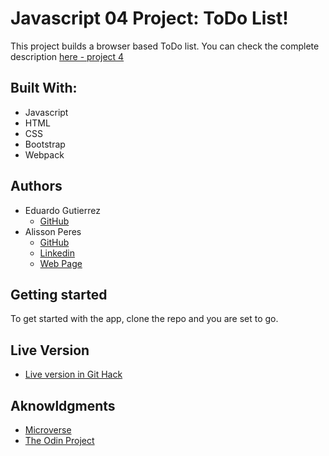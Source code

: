 # Javascript 04 Project: ToDo List!

This project builds a browser based ToDo list. You can check the complete description [here - project 4](https://www.theodinproject.com/courses/javascript/lessons/todo-list)

## Built With:

- Javascript
- HTML
- CSS
- Bootstrap
- Webpack

## Authors

- Eduardo Gutierrez 
  - [GitHub](https://github.com/fedgut/)
- Alisson Peres 
  - [GitHub](https://github.com/alissonperes/)
  - [Linkedin](https://www.linkedin.com/in/alissonperes)
  - [Web Page](https://alissonperes.com)

## Getting started

To get started with the app, clone the repo and you are set to go.

## Live Version
  - [Live version in Git Hack](https://raw.githack.com/alissonperes/mv_todolist/list-new-approach/dist/index.html)

## Aknowldgments

- [Microverse](https://www.microverse.org/)
- [The Odin Project](https://www.theodinproject.com)

